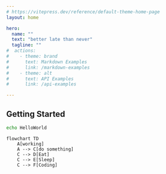 ```yaml
---
# https://vitepress.dev/reference/default-theme-home-page
layout: home

hero:
  name: ""
  text: "better late than never"
  tagline: ""
#  actions:
#    - theme: brand
#      text: Markdown Examples
#      link: /markdown-examples
#    - theme: alt
#      text: API Examples
#      link: /api-examples

---
```


## Getting Started

```sh
echo HelloWorld
```

```mermaid
flowchart TD
    A[working]
    A --> C[do something]
    C --> D[Eat]
    C --> E[Sleep]
    C --> F[Coding]
```
